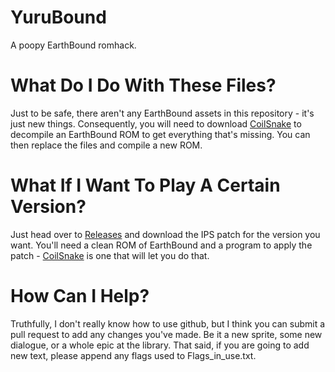 # YuruBound
A poopy EarthBound romhack.

# What Do I Do With These Files?
Just to be safe, there aren't any EarthBound assets in this repository - it's just new things. Consequently, you will need to download [CoilSnake](https://github.com/mrtenda/CoilSnake/releases) to decompile an EarthBound ROM to get everything that's missing. You can then replace the files and compile a new ROM.

# What If I Want To Play A Certain Version?
Just head over to [Releases](https://github.com/MadoFrog/YuruBound/releases) and download the IPS patch for the version you want. You'll need a clean ROM of EarthBound and a program to apply the patch - [CoilSnake](https://github.com/mrtenda/CoilSnake/releases) is one that will let you do that. 

# How Can I Help?
Truthfully, I don't really know how to use github, but I think you can submit a pull request to add any changes you've made. Be it a new sprite, some new dialogue, or a whole epic at the library. 
That said, if you are going to add new text, please append any flags used to Flags_in_use.txt.
